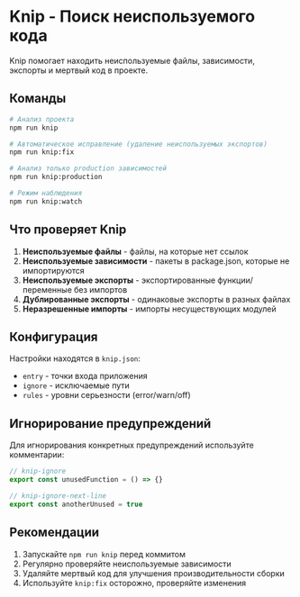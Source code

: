 # Knip - Поиск неиспользуемого кода

Knip помогает находить неиспользуемые файлы, зависимости, экспорты и мертвый код в проекте.

## Команды

```bash
# Анализ проекта
npm run knip

# Автоматическое исправление (удаление неиспользуемых экспортов)
npm run knip:fix

# Анализ только production зависимостей
npm run knip:production

# Режим наблюдения
npm run knip:watch
```

## Что проверяет Knip

1. **Неиспользуемые файлы** - файлы, на которые нет ссылок
2. **Неиспользуемые зависимости** - пакеты в package.json, которые не импортируются
3. **Неиспользуемые экспорты** - экспортированные функции/переменные без импортов
4. **Дублированные экспорты** - одинаковые экспорты в разных файлах
5. **Неразрешенные импорты** - импорты несуществующих модулей

## Конфигурация

Настройки находятся в `knip.json`:
- `entry` - точки входа приложения
- `ignore` - исключаемые пути
- `rules` - уровни серьезности (error/warn/off)

## Игнорирование предупреждений

Для игнорирования конкретных предупреждений используйте комментарии:

```typescript
// knip-ignore
export const unusedFunction = () => {}

// knip-ignore-next-line
export const anotherUnused = true
```

## Рекомендации

1. Запускайте `npm run knip` перед коммитом
2. Регулярно проверяйте неиспользуемые зависимости
3. Удаляйте мертвый код для улучшения производительности сборки
4. Используйте `knip:fix` осторожно, проверяйте изменения